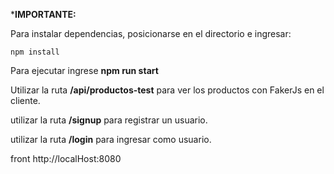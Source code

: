 ***IMPORTANTE:**

Para instalar dependencias, posicionarse en el directorio e ingresar:
```
npm install
```
Para ejecutar ingrese **npm run start**

Utilizar la ruta **/api/productos-test** para ver los productos con FakerJs en el cliente.

utilizar la ruta **/signup** para registrar un usuario.

utilizar la ruta **/login** para ingresar como usuario.

front http://localHost:8080

